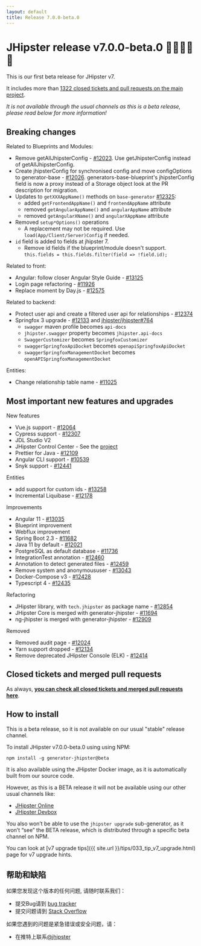 ```yaml
---
layout: default
title: Release 7.0.0-beta.0
---
```


JHipster release v7.0.0-beta.0 🦌🎅🤶🎁🎄
==================

This is our first beta release for JHipster v7.

It includes more than [1322 closed tickets and pull requests on the main project](https://github.com/jhipster/generator-jhipster/issues?q=is%3Aclosed+milestone%3A7.0.0-beta.0).

_It is not available through the usual channels as this is a beta release, please read below for more information!_


Breaking changes
------------

Related to Blueprints and Modules:
- Remove getAllJhipsterConfig - [#12023](https://github.com/jhipster/generator-jhipster/issues/12023). Use getJhipsterConfig instead of getAllJhipsterConfig.
- Create jhipsterConfig for synchronised config and move configOptions to generator-base - [#12026](https://github.com/jhipster/generator-jhipster/pull/12026). generators-base-blueprint's jhipsterConfig field is now a proxy instead of a Storage object look at the PR description for migration.
- Updates to `getXXXAppName()` methods on `base-generator` [#12325](https://github.com/jhipster/generator-jhipster/issues/12325):
  - added `getFrontendAppName()` and `frontendAppName` attribute
  - removed `getAngularAppName()` and `angularAppName` attribute
  - removed `getAngularXName()` and `angularXAppName` attribute
- Removed `setup*Options()` operations
  - A replacement may not be required. Use `load(App/Client/Server)Config` if needed.
- `id` field is added to fields at jhipster 7.
  - Remove id fields if the blueprint/module doesn't support. `this.fields = this.fields.filter(field => !field.id);`

Related to front:
- Angular: follow closer Angular Style Guide - [#13125](https://github.com/jhipster/generator-jhipster/issues/13125)
- Login page refactoring - [#11926](https://github.com/jhipster/generator-jhipster/pull/11926)
- Replace moment by Day.js - [#12575](https://github.com/jhipster/generator-jhipster/issues/12575)

Related to backend:
- Protect user api and create a filtered user api for relationships - [#12374](https://github.com/jhipster/generator-jhipster/issues/12374)
- Springfox 3 upgrade - [#12133](https://github.com/jhipster/generator-jhipster/pull/12133) and [jhipster/jhipster#764](https://github.com/jhipster/jhipster/pull/764)
  - `swagger` maven profile becomes `api-docs`
  - `jhipster.swagger` property becomes `jhipster.api-docs`
  - `SwaggerCustomizer` becomes `SpringfoxCustomizer`
  - `swaggerSpringfoxApiDocket` becomes `openapiSpringfoxApiDocket`
  - `swaggerSpringfoxManagementDocket` becomes `openAPISpringfoxManagementDocket`

Entities:
- Change relationship table name - [#11025](https://github.com/jhipster/generator-jhipster/issues/11025)

Most important new features and upgrades
-------------

New features
- Vue.js support - [#12064](https://github.com/jhipster/generator-jhipster/pull/12064)
- Cypress support - [#12307](https://github.com/jhipster/generator-jhipster/pull/12307)
- JDL Studio V2
- JHipster Control Center - See the [project](https://github.com/jhipster/jhipster-control-center)
- Prettier for Java - [#12109](https://github.com/jhipster/generator-jhipster/issues/12109)
- Angular CLI support - [#10539](https://github.com/jhipster/generator-jhipster/issues/10539)
- Snyk support - [#12441](https://github.com/jhipster/generator-jhipster/issues/12441)

Entities
- add support for custom ids - [#13258](https://github.com/jhipster/generator-jhipster/pull/13258)
- Incremental Liquibase - [#12178](https://github.com/jhipster/generator-jhipster/issues/12178)

Improvements
- Angular 11 - [#13035](https://github.com/jhipster/generator-jhipster/pull/13035)
- Blueprint improvement
- Webflux improvement
- Spring Boot 2.3 - [#11682](https://github.com/jhipster/generator-jhipster/pull/11682)
- Java 11 by default - [#12021](https://github.com/jhipster/generator-jhipster/pull/12021)
- PostgreSQL as default database - [#11736](https://github.com/jhipster/generator-jhipster/issues/11736)
- IntegrationTest annotation - [#12460](https://github.com/jhipster/generator-jhipster/issues/12460)
- Annotation to detect generated files - [#12459](https://github.com/jhipster/generator-jhipster/issues/12459)
- Remove system and anonymoususer - [#13043](https://github.com/jhipster/generator-jhipster/pull/13043)
- Docker-Compose v3 - [#12428](https://github.com/jhipster/generator-jhipster/issues/12428)
- Typescript 4 - [#12435](https://github.com/jhipster/generator-jhipster/pull/12435)

Refactoring
- JHipster library, with `tech.jhipster` as package name - [#12854](https://github.com/jhipster/generator-jhipster/issues/12854)
- JHipster Core is merged with generator-jhipster - [#11694](https://github.com/jhipster/generator-jhipster/pull/11694)
- ng-jhipster is merged with generator-jhipster - [#12909](https://github.com/jhipster/generator-jhipster/issues/12909)

Removed
- Removed audit page - [#12024](https://github.com/jhipster/generator-jhipster/pull/12024)
- Yarn support dropped - [#12134](https://github.com/jhipster/generator-jhipster/pull/12134)
- Remove deprecated JHipster Console (ELK) - [#12414](https://github.com/jhipster/generator-jhipster/pull/12414)


Closed tickets and merged pull requests
------------
As always, __[you can check all closed tickets and merged pull requests here](https://github.com/jhipster/generator-jhipster/issues?q=is%3Aclosed+milestone%3A7.0.0-beta.0)__.


How to install
------------

This is a beta release, so it is not available on our usual "stable" release channel.

To install JHipster v7.0.0-beta.0 using using NPM:

    npm install -g generator-jhipster@beta

It is also available using the JHipster Docker image, as it is automatically built from our source code.

However, as this is a BETA release it will not be available using our other usual channels like:

- [JHipster Online](https://start.jhipster.tech)
- [JHipster Devbox](https://github.com/jhipster/jhipster-devbox)

You also won’t be able to use the `jhipster upgrade` sub-generator, as it won’t “see” the BETA release, which is distributed through a specific beta channel on NPM.

You can look at [v7 upgrade tips]({{ site.url }}/tips/033_tip_v7_upgrade.html) page for v7 upgrade hints.


帮助和缺陷
--------------

如果您发现这个版本的任何问题, 请随时联系我们：

- 提交Bug请到 [bug tracker](https://github.com/jhipster/generator-jhipster/issues?state=open)
- 提交问题请到 [Stack Overflow](http://stackoverflow.com/tags/jhipster/info)

如果您遇到的问题是紧急错误或安全问题，请：

- 在推特上联系[@jhipster](https://twitter.com/jhipster)
